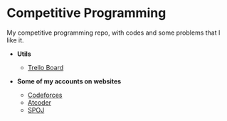 # Competitive Programming
My competitive programming repo, with codes and some problems that I like it.

- **Utils**
  - [Trello Board](https://trello.com/b/o82WwA0k/competitive-programming)
  
  
- **Some of my accounts on websites**
  - [Codeforces](https://codeforces.com/profile/Ayalla)
  - [Atcoder](https://atcoder.jp/users/Ayallaa)
  - [SPOJ](https://www.spoj.com/users/ayalla/)
